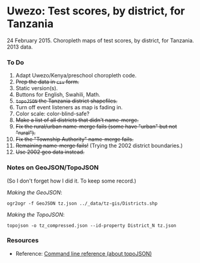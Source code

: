 Uwezo: Test scores, by district, for Tanzania 
=======

24 February 2015. Choropleth maps of test scores, by district, for Tanzania. 2013 data.



### To Do
1. Adapt Uwezo/Kenya/preschool choropleth code.
2. ~~Prep the data in `csv` form.~~
3. Static version(s).
4. Buttons for English, Swahili, Math.
5. ~~`topoJSON` the Tanzania district shapefiles.~~
6. Turn off event listeners as map is fading in.
7. Color scale: color-blind-safe?
8. ~~Make a list of all districts that didn't name-merge.~~
9. ~~Fix the rural/urban name-merge fails (some have "urban" but not "rural").~~
10. ~~Fix the "Township Authority" name-merge fails.~~
11. ~~Remaining name-merge fails!~~ (Trying the 2002 district boundaries.)
12. ~~Use 2002 geo data instead.~~
  


### Notes on GeoJSON/TopoJSON

(So I don't forget how I did it. To keep some record.)

_Making the GeoJSON_:

	ogr2ogr -f GeoJSON tz.json ../_data/tz-gis/Districts.shp

_Making the TopoJSON_:

	topojson -o tz_compressed.json --id-property District_N tz.json


### Resources

* Reference: [Command line reference (about topoJSON)](https://github.com/mbostock/topojson/wiki/Command-Line-Reference)


